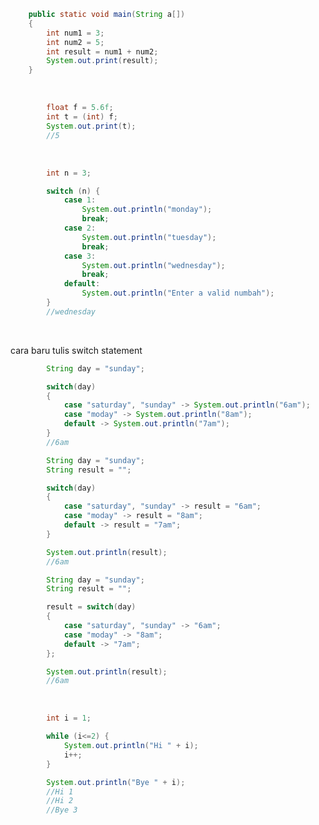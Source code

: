 

```java
    public static void main(String a[])
    {
        int num1 = 3;
        int num2 = 5;
        int result = num1 + num2;
        System.out.print(result);
    }
```
<br>



```java
        float f = 5.6f;
        int t = (int) f;
        System.out.print(t);
        //5
```
<br>


```java
        int n = 3;

        switch (n) {
            case 1:
                System.out.println("monday");
                break;
            case 2:
                System.out.println("tuesday");   
                break;
            case 3:
                System.out.println("wednesday");
                break;
            default:
                System.out.println("Enter a valid numbah");                
        }
        //wednesday
```
<br>

cara baru tulis switch statement
```java
        String day = "sunday";

        switch(day)
        {
            case "saturday", "sunday" -> System.out.println("6am");
            case "moday" -> System.out.println("8am");
            default -> System.out.println("7am");
        }
        //6am
```

```java
        String day = "sunday";
        String result = "";

        switch(day)
        {
            case "saturday", "sunday" -> result = "6am";
            case "moday" -> result = "8am";
            default -> result = "7am";           
        }                 

        System.out.println(result);
        //6am
```

```java
        String day = "sunday";
        String result = "";

        result = switch(day)
        {
            case "saturday", "sunday" -> "6am";
            case "moday" -> "8am";
            default -> "7am";           
        };                 

        System.out.println(result);
        //6am
```
<br>


```java
        int i = 1;

        while (i<=2) {
            System.out.println("Hi " + i);
            i++;
        }

        System.out.println("Bye " + i);
        //Hi 1
        //Hi 2
        //Bye 3
```
<br>


```java

```
<br>


```java

```
<br>


```java

```
<br>


```java

```
<br>


```java

```
<br>


```java

```
<br>


```java

```
<br>


```java

```
<br>


```java

```
<br>


